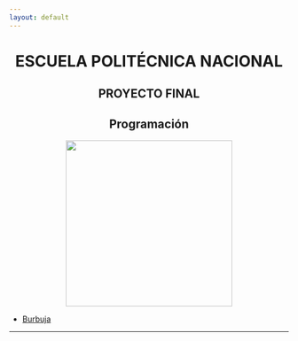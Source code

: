 ```yaml
---
layout: default
---
```

<center><h1>ESCUELA POLITÉCNICA NACIONAL</h1></center>
<center><h2>PROYECTO FINAL</h2></center>
<center><h2>Programación</h2></center>
<div align="center">
<img src="https://www.ecured.cu/images/f/f3/Escuela_politecnica_nacional.jpg" width="300" height="300">
</div>
<ul>
  <li><a href="https://github.com/Byrontosh/progra/tree/demo" target="_blank">Burbuja</a></li>
</ul>
<hr>
</head>
<body>

